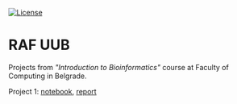 [![License](https://img.shields.io/badge/License-Apache%202.0-blue.svg)](https://opensource.org/licenses/Apache-2.0)

# RAF UUB

Projects from *"Introduction to Bioinformatics"* course at Faculty of Computing in Belgrade.

Project 1: [notebook](https://github.com/jelic98/raf_uub/blob/master/project_1/main.ipynb), [report](https://github.com/jelic98/raf_uub/blob/master/project_1/report_11.pdf)
